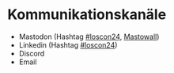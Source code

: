 # Kommunikationskanäle

- Mastodon (Hashtag [#loscon24](https://colearn.social/tags/loscon24), [Mastowall](https://rstockm.github.io/mastowall/?hashtags=loscon24&server=https://colearn.social))
- Linkedin (Hashtag [#loscon24](https://www.linkedin.com/feed/hashtag/?keywords=loscon24))
- Discord
- Email
